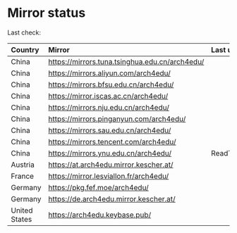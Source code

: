 <script src="./time.js"></script>
# Mirror status
Last check: <script type="text/javascript">localize(1667569458.491596);</script>

|Country|Mirror|Last update|
|:------|:-----|:----------|
|China|https://mirrors.tuna.tsinghua.edu.cn/arch4edu/|<script type="text/javascript">localize(1667544312);</script>|
|China|https://mirrors.aliyun.com/arch4edu/|<script type="text/javascript">localize(1667466224);</script>|
|China|https://mirrors.bfsu.edu.cn/arch4edu/|<script type="text/javascript">localize(1667544312);</script>|
|China|https://mirror.iscas.ac.cn/arch4edu/|<script type="text/javascript">localize(1667544312);</script>|
|China|https://mirrors.nju.edu.cn/arch4edu/|<script type="text/javascript">localize(1667466224);</script>|
|China|https://mirrors.pinganyun.com/arch4edu/|<script type="text/javascript">localize(1667502189);</script>|
|China|https://mirrors.sau.edu.cn/arch4edu/|<script type="text/javascript">localize(1650446957);</script>|
|China|https://mirrors.tencent.com/arch4edu/|<script type="text/javascript">localize(1667502189);</script>|
|China|https://mirrors.ynu.edu.cn/arch4edu/|ReadTimeout|
|Austria|https://at.arch4edu.mirror.kescher.at/|<script type="text/javascript">localize(1667544312);</script>|
|France|https://mirror.lesviallon.fr/arch4edu/|<script type="text/javascript">localize(1667544312);</script>|
|Germany|https://pkg.fef.moe/arch4edu/|<script type="text/javascript">localize(1667544312);</script>|
|Germany|https://de.arch4edu.mirror.kescher.at/|<script type="text/javascript">localize(1667544312);</script>|
|United States|https://arch4edu.keybase.pub/|<script type="text/javascript">localize(1667502189);</script>|

<script src="./tablefilter/tablefilter.js"></script>
<script src="./table.js"></script>